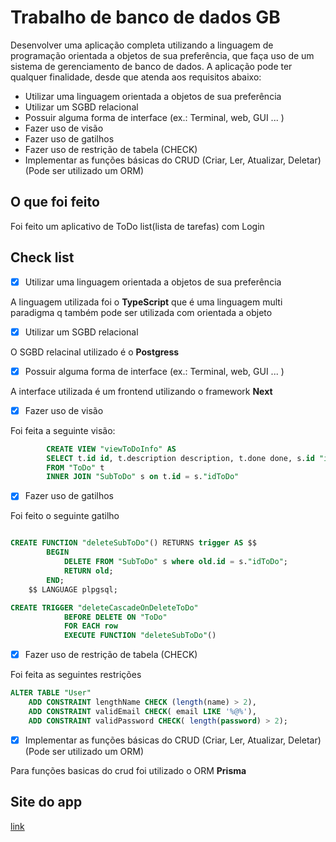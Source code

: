 # Trabalho de banco de dados GB

Desenvolver uma aplicação completa utilizando a linguagem de programação orientada a objetos de sua preferência, que faça uso de um sistema de gerenciamento de banco de dados. A aplicação pode ter qualquer finalidade, desde que atenda aos requisitos abaixo:

- Utilizar uma linguagem orientada a objetos de sua preferência
- Utilizar um SGBD relacional
- Possuir alguma forma de interface (ex.: Terminal, web, GUI ... )
- Fazer uso de visão
- Fazer uso de gatilhos
- Fazer uso de restrição de tabela (CHECK)
- Implementar as funções básicas do CRUD (Criar, Ler, Atualizar, Deletar) (Pode ser utilizado um ORM)

## O que foi feito

Foi feito um aplicativo de ToDo list(lista de tarefas) com Login

## Check list

- [x] Utilizar uma linguagem orientada a objetos de sua preferência

A linguagem utilizada foi o **TypeScript** que é uma linguagem multi paradigma q também pode ser utilizada com orientada a objeto

- [x] Utilizar um SGBD relacional

O SGBD relacinal utilizado é o **Postgress**

- [x] Possuir alguma forma de interface (ex.: Terminal, web, GUI ... )

A interface utilizada é um frontend utilizando o framework **Next**

- [x] Fazer uso de visão

Foi feita a seguinte visão:

```sql
        CREATE VIEW "viewToDoInfo" AS
        SELECT t.id id, t.description description, t.done done, s.id "idSub", s.description "sDescription", s.done "sDone", t."idUser" "idUser"
        FROM "ToDo" t
        INNER JOIN "SubToDo" s on t.id = s."idToDo"
```

- [x] Fazer uso de gatilhos

Foi feito o seguinte gatilho

```sql

CREATE FUNCTION "deleteSubToDo"() RETURNS trigger AS $$
        BEGIN
            DELETE FROM "SubToDo" s where old.id = s."idToDo";
            RETURN old;
        END;
    $$ LANGUAGE plpgsql;

CREATE TRIGGER "deleteCascadeOnDeleteToDo"
            BEFORE DELETE ON "ToDo"
            FOR EACH row
            EXECUTE FUNCTION "deleteSubToDo"()
```

- [x] Fazer uso de restrição de tabela (CHECK)

Foi feita as seguintes restrições

```sql
ALTER TABLE "User"
    ADD CONSTRAINT lengthName CHECK (length(name) > 2),
    ADD CONSTRAINT validEmail CHECK( email LIKE '%@%'),
    ADD CONSTRAINT validPassword CHECK( length(password) > 2);
```

- [x] Implementar as funções básicas do CRUD (Criar, Ler, Atualizar, Deletar) (Pode ser utilizado um ORM)

Para funções basicas do crud foi utilizado o ORM **Prisma**

## Site do app

[link](https://database-todo-htvns6z7c-nicolaskruger.vercel.app/)
